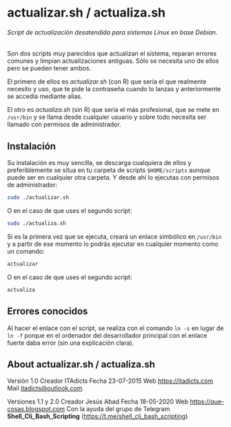 # actualizar.sh / actualiza.sh

###### Script de actualización desatendida para sistemas Linux en base Debian.

Son dos scripts muy parecidos que actualizan el sistema, reparan errores comunes y limpian actualizaciones antiguas. Sólo se necesita uno de ellos pero se pueden tener ambos.

El primero de ellos es _actualizar.sh_ (con R) que sería el que realmente necesito y uso, que te pide la contraseña cuando lo lanzas y anteriormente se accedía mediante alias.

El otro es _actualiza.sh_ (sin R) que sería el más profesional, que se mete en `/usr/bin` y se llama desde cualquier usuario y sobre todo necesita ser llamado con permisos de administrador.

## Instalación

Su instalación es muy sencilla, se descarga cualquiera de ellos y preferiblemente se situa en tu carpeta de scripts `$HOME/scripts` aunque puede ser en cualquier otra carpeta. Y desde ahí lo ejecutas con permisos de administrador:

```bash
sudo ./actualizar.sh
```

O en el caso de que uses el segundo script:

```bash
sudo ./actualiza.sh
```

Si es la primera vez que se ejecuta, creará un enlace simbólico en `/usr/bin` y a partir de ese momento lo podrás ejecutar en cualquier momento como un comando:

```bash
actualizar
```

O en el caso de que uses el segundo script:

```bash
actualiza
```

## Errores conocidos

Al hacer el enlace con el script, se realiza con el comando `ln -s` en lugar de `ln -f` porque en el ordenador del desarrollador principal con el enlace fuerte daba error (sin una explicación clara).

## About actualizar.sh / actualiza.sh

Versión 1.0
Creador ITAdicts
Fecha 23-07-2015
Web https://itadicts.com
Mail itadicts@outlook.com

Versiones 1.1 y 2.0
Creador Jesús Abad
Fecha 18-05-2020
Web https://que-cosas.blogspot.com
Con la ayuda del grupo de Telegram **Shell_Cli_Bash_Scripting** (https://t.me/shell_cli_bash_scripting)
